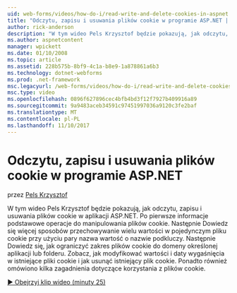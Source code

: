 ```yaml
---
uid: web-forms/videos/how-do-i/read-write-and-delete-cookies-in-aspnet
title: "Odczytu, zapisu i usuwania plików cookie w programie ASP.NET | Dokumentacja firmy Microsoft"
author: rick-anderson
description: "W tym wideo Pels Krzysztof będzie pokazują, jak odczytu, zapisu i usuwania plików cookie w aplikacji ASP.NET. Po pierwsze Dowiedz się więcej podstawowych operacji do manipulowania cooki..."
ms.author: aspnetcontent
manager: wpickett
ms.date: 01/10/2008
ms.topic: article
ms.assetid: 228b575b-8bf9-4c1a-b8e9-1a878861a6b3
ms.technology: dotnet-webforms
ms.prod: .net-framework
msc.legacyurl: /web-forms/videos/how-do-i/read-write-and-delete-cookies-in-aspnet
msc.type: video
ms.openlocfilehash: 0896f627896cec4bfb4bd3f12f7927b409916a89
ms.sourcegitcommit: 9a9483aceb34591c97451997036a9120c3fe2baf
ms.translationtype: MT
ms.contentlocale: pl-PL
ms.lasthandoff: 11/10/2017
---
```

<a name="read-write-and-delete-cookies-in-aspnet"></a>Odczytu, zapisu i usuwania plików cookie w programie ASP.NET
====================
przez [Pels Krzysztof](https://twitter.com/chrispels)

W tym wideo Pels Krzysztof będzie pokazują, jak odczytu, zapisu i usuwania plików cookie w aplikacji ASP.NET. Po pierwsze informacje podstawowe operacje do manipulowania plików cookie. Następnie Dowiedz się więcej sposobów przechowywanie wielu wartości w pojedynczym pliku cookie przy użyciu pary nazwa wartość o nazwie podkluczy. Następnie Dowiedz się, jak ograniczyć zakres plików cookie do domeny określonej aplikacji lub folderu. Zobacz, jak modyfikować wartości i daty wygaśnięcia w istniejące pliki cookie i jak usunąć istniejący plik cookie. Ponadto również omówiono kilka zagadnienia dotyczące korzystania z plików cookie.

[&#9654; Obejrzyj klip wideo (minuty 25)](https://channel9.msdn.com/Blogs/ASP-NET-Site-Videos/read-write-and-delete-cookies-in-aspnet)
